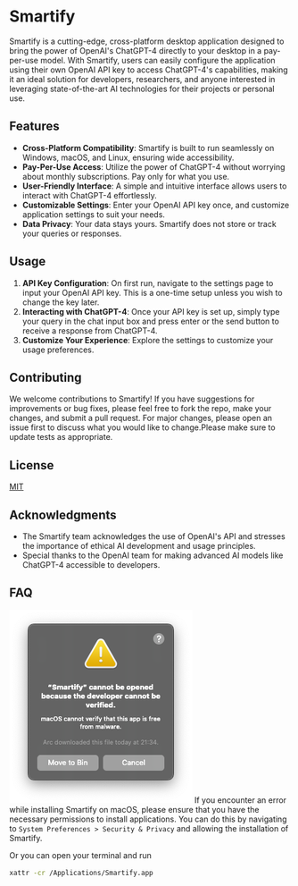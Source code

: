 # Smartify
Smartify is a cutting-edge, cross-platform desktop application designed to bring the power of OpenAI's ChatGPT-4 directly to your desktop in a pay-per-use model. With Smartify, users can easily configure the application using their own OpenAI API key to access ChatGPT-4's capabilities, making it an ideal solution for developers, researchers, and anyone interested in leveraging state-of-the-art AI technologies for their projects or personal use.

## Features
- **Cross-Platform Compatibility**: Smartify is built to run seamlessly on Windows, macOS, and Linux, ensuring wide accessibility.
- **Pay-Per-Use Access**: Utilize the power of ChatGPT-4 without worrying about monthly subscriptions. Pay only for what you use.
- **User-Friendly Interface**: A simple and intuitive interface allows users to interact with ChatGPT-4 effortlessly.
- **Customizable Settings**: Enter your OpenAI API key once, and customize application settings to suit your needs.
- **Data Privacy**: Your data stays yours. Smartify does not store or track your queries or responses.

## Usage
1. **API Key Configuration**: On first run, navigate to the settings page to input your OpenAI API key. This is a one-time setup unless you wish to change the key later.
2. **Interacting with ChatGPT-4**: Once your API key is set up, simply type your query in the chat input box and press enter or the send button to receive a response from ChatGPT-4.
3. **Customize Your Experience**: Explore the settings to customize your usage preferences.

## Contributing
We welcome contributions to Smartify! If you have suggestions for improvements or bug fixes, please feel free to fork the repo, make your changes, and submit a pull request. For major changes, please open an issue first to discuss what you would like to change.Please make sure to update tests as appropriate.

## License
[MIT](https://choosealicense.com/licenses/mit/)

## Acknowledgments
- The Smartify team acknowledges the use of OpenAI's API and stresses the importance of ethical AI development and usage principles.
- Special thanks to the OpenAI team for making advanced AI models like ChatGPT-4 accessible to developers.

## FAQ
![mac-install-error.png](assets/mac-install-error.png)
If you encounter an error while installing Smartify on macOS, please ensure that you have the necessary permissions to install applications. You can do this by navigating to `System Preferences > Security & Privacy` and allowing the installation of Smartify.

Or you can open your terminal and run

```bash
xattr -cr /Applications/Smartify.app
```
